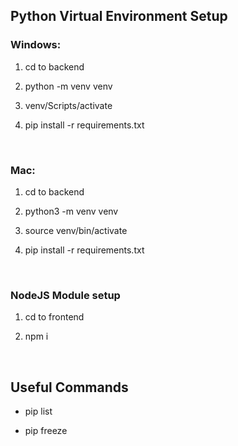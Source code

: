 ## Python Virtual Environment Setup

### Windows:
1. cd to backend

1. python -m venv venv

2. venv/Scripts/activate

3. pip install -r requirements.txt

<br/>

### Mac:
1. cd to backend

1. python3 -m venv venv

2. source venv/bin/activate  

3. pip install -r requirements.txt

<br/>

### NodeJS Module setup
1. cd to frontend

2. npm i

<br/>

## Useful Commands
- pip list

- pip freeze